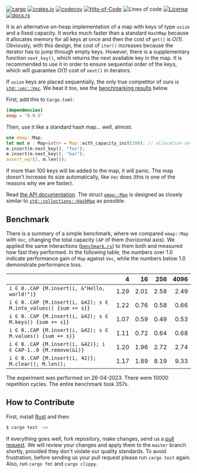 [![cargo](https://github.com/yegor256/emap/actions/workflows/cargo.yml/badge.svg)](https://github.com/yegor256/emap/actions/workflows/cargo.yml)
[![crates.io](https://img.shields.io/crates/v/emap.svg)](https://crates.io/crates/emap)
[![codecov](https://codecov.io/gh/yegor256/emap/branch/master/graph/badge.svg)](https://codecov.io/gh/yegor256/emap)
[![Hits-of-Code](https://hitsofcode.com/github/yegor256/emap)](https://hitsofcode.com/view/github/yegor256/emap)
![Lines of code](https://img.shields.io/tokei/lines/github/yegor256/emap)
[![License](https://img.shields.io/badge/license-MIT-green.svg)](https://github.com/yegor256/emap/blob/master/LICENSE.txt)
[![docs.rs](https://img.shields.io/docsrs/emap)](https://docs.rs/emap/latest/emap/)

It is an alternative on-heap implementation of a map with keys of type `usize`
and a fixed capacity. It works much faster than a standard `HashMap` 
because it allocates memory for all keys at once and then the cost
of `get()` is _O(1)_. Obviously, with this design, the cost of `iter()` increases because the iterator
has to jump through empty keys. However, there
is a supplementary function `next_key()`, which returns the next available key in the map. 
It is recommended to use it in order to ensure sequential order of the keys, which
will guarantee _O(1)_ cost of `next()` in iterators.

If `usize` keys are placed sequentially, the only true competitor of ours is 
[`std::vec::Vec`](https://doc.rust-lang.org/std/vec/struct.Vec.html).
We beat it too, see the [benchmarking results](#benchmark) below.

First, add this to `Cargo.toml`:

```toml
[dependencies]
emap = "0.0.5"
```

Then, use it like a standard hash map... well, almost:

```rust
use emap::Map;
let mut m : Map<&str> = Map::with_capacity_init(100); // allocation on heap
m.insert(m.next_key(), "foo");
m.insert(m.next_key(), "bar");
assert_eq!(2, m.len());
```

If more than 100 keys will be added to the map, it will panic. 
The map doesn't increase its size automatically, like `Vec` does 
(this is one of the reasons why we are faster).

Read [the API documentation](https://docs.rs/emap/latest/emap/). 
The struct
[`emap::Map`](https://docs.rs/emap/latest/emap/struct.Map.html) is designed as closely similar to 
[`std::collections::HashMap`](https://doc.rust-lang.org/std/collections/struct.HashMap.html) as possible.

## Benchmark

There is a summary of a simple benchmark, where we compared `emap::Map` with
`Vec`, changing the total capacity `CAP` of them (horizontal axis).
We applied the same interactions 
([`benchmark.rs`](https://github.com/yegor256/emap/blob/master/tests/benchmark.rs)) 
to them both and measured how fast they performed. In the following table, 
the numbers over 1.0 indicate performance gain of `Map` against `Vec`, 
while the numbers below 1.0 demonstrate performance loss.

<!-- benchmark -->
| | 4 | 16 | 256 | 4096 |
| --- | --: | --: | --: | --: |
| `i ∈ 0..CAP {M.insert(i, &"Hello, world!")}` |1.29 |2.01 |2.58 |2.49 |
| `i ∈ 0..CAP {M.insert(i, &42); s ∈ M.into_values() {sum += s}}` |1.22 |0.76 |0.58 |0.66 |
| `i ∈ 0..CAP {M.insert(i, &42); s ∈ M.keys() {sum += s}}` |1.07 |0.59 |0.49 |0.53 |
| `i ∈ 0..CAP {M.insert(i, &42); s ∈ M.values() {sum += s}}` |1.11 |0.72 |0.64 |0.68 |
| `i ∈ 0..CAP {M.insert(i, &42)}; i ∈ CAP-1..0 {M.remove(&i)}` |1.20 |1.96 |2.72 |2.74 |
| `i ∈ 0..CAP {M.insert(i, 42)}; M.clear(); M.len();` |1.17 |1.89 |8.19 |9.33 |

The experiment was performed on 26-04-2023.
 There were 10000 repetition cycles.
 The entire benchmark took 357s.

<!-- benchmark -->

## How to Contribute

First, install [Rust](https://www.rust-lang.org/tools/install) and then:

```bash
$ cargo test -vv
```

If everything goes well, fork repository, make changes, 
send us a [pull request](https://www.yegor256.com/2014/04/15/github-guidelines.html).
We will review your changes and apply them to the `master` branch shortly,
provided they don't violate our quality standards. To avoid frustration,
before sending us your pull request please run `cargo test` again. Also, 
run `cargo fmt` and `cargo clippy`.

